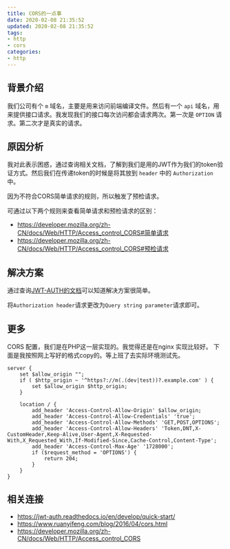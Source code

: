 ```yaml
---
title: CORS的一点事
date: 2020-02-08 21:35:52
updated: 2020-02-08 21:35:52
tags:
- http
- cors
categories:
- http 
---
```


## 背景介绍

我们公司有个 `m` 域名，主要是用来访问前端编译文件。然后有一个 `api` 域名，用来提供接口请求。我发现我们的接口每次访问都会请求两次。第一次是 `OPTION` 请求。第二次才是真实的请求。

<!-- more -->

## 原因分析

我对此表示困惑，通过查询相关文档，了解到我们是用的JWT作为我们的token验证方式。然后我们在传递token的时候是将其放到 `header` 中的 `Authorization` 中。

因为不符合CORS简单请求的规则，所以触发了预检请求。

可通过以下两个规则来查看简单请求和预检请求的区别：
- https://developer.mozilla.org/zh-CN/docs/Web/HTTP/Access_control_CORS#简单请求
- https://developer.mozilla.org/zh-CN/docs/Web/HTTP/Access_control_CORS#预检请求

## 解决方案

通过查询[JWT-AUTH的文档](https://jwt-auth.readthedocs.io/en/develop/quick-start/#authenticated-requests)可以知道解决方案很简单。

将`Authorization header`请求更改为`Query string parameter`请求即可。

## 更多

CORS 配置，我们是在PHP这一层实现的。我觉得还是在nginx 实现比较好。 下面是我按照网上写好的格式copy的。等上班了去实际环境测试先。

```nginx
server {
    set $allow_origin "";
    if ( $http_origin ~ '^https?://m(.(dev|test))?.example.com' ) {
        set $allow_origin $http_origin;
    }
    
    location / {
        add_header 'Access-Control-Allow-Origin' $allow_origin;
        add_header 'Access-Control-Allow-Credentials' 'true';
        add_header 'Access-Control-Allow-Methods' 'GET,POST,OPTIONS';
        add_header 'Access-Control-Allow-Headers' 'Token,DNT,X-CustomHeader,Keep-Alive,User-Agent,X-Requested-With,X_Requested_With,If-Modified-Since,Cache-Control,Content-Type';
        add_header 'Access-Control-Max-Age' '1728000';
        if ($request_method = 'OPTIONS') {
            return 204;
        }
    }
}
```

## 相关连接

- https://jwt-auth.readthedocs.io/en/develop/quick-start/
- https://www.ruanyifeng.com/blog/2016/04/cors.html
- https://developer.mozilla.org/zh-CN/docs/Web/HTTP/Access_control_CORS
